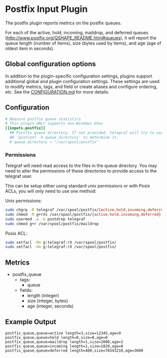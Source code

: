 # Postfix Input Plugin

The postfix plugin reports metrics on the postfix queues.

For each of the active, hold, incoming, maildrop, and deferred queues
(<http://www.postfix.org/QSHAPE_README.html#queues>), it will report the queue
length (number of items), size (bytes used by items), and age (age of oldest
item in seconds).

## Global configuration options <!-- @/docs/includes/plugin_config.md -->

In addition to the plugin-specific configuration settings, plugins support
additional global and plugin configuration settings. These settings are used to
modify metrics, tags, and field or create aliases and configure ordering, etc.
See the [CONFIGURATION.md][CONFIGURATION.md] for more details.

[CONFIGURATION.md]: ../../../docs/CONFIGURATION.md#plugins

## Configuration

```toml @sample.conf
# Measure postfix queue statistics
# This plugin ONLY supports non-Windows OSes
[[inputs.postfix]]
  ## Postfix queue directory. If not provided, telegraf will try to use
  ## 'postconf -h queue_directory' to determine it.
  # queue_directory = "/var/spool/postfix"
```

### Permissions

Telegraf will need read access to the files in the queue directory.  You may
need to alter the permissions of these directories to provide access to the
telegraf user.

This can be setup either using standard unix permissions or with Posix ACLs,
you will only need to use one method:

Unix permissions:

```sh
sudo chgrp -R telegraf /var/spool/postfix/{active,hold,incoming,deferred}
sudo chmod -R g+rXs /var/spool/postfix/{active,hold,incoming,deferred}
sudo usermod -a -G postdrop telegraf
sudo chmod g+r /var/spool/postfix/maildrop
```

Posix ACL:

```sh
sudo setfacl -Rm g:telegraf:rX /var/spool/postfix/
sudo setfacl -dm g:telegraf:rX /var/spool/postfix/
```

## Metrics

- postfix_queue
  - tags:
    - queue
  - fields:
    - length (integer)
    - size (integer, bytes)
    - age (integer, seconds)

## Example Output

```shell
postfix_queue,queue=active length=3,size=12345,age=9
postfix_queue,queue=hold length=0,size=0,age=0
postfix_queue,queue=maildrop length=1,size=2000,age=2
postfix_queue,queue=incoming length=1,size=1020,age=0
postfix_queue,queue=deferred length=400,size=76543210,age=3600
```
